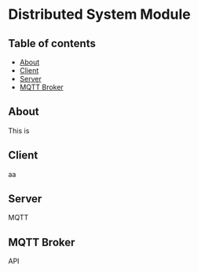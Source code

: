 # Distributed System Module 
## Table of contents
* [About](#about)
* [Client](#client)
* [Server](#server)
* [MQTT Broker](#mqtt-broker)


## About
This is 

## Client
aa
 
## Server
MQTT

## MQTT Broker
API
